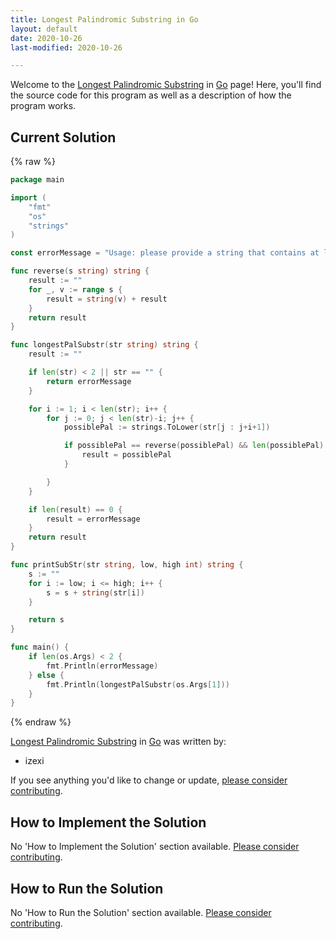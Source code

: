 ```yaml
---
title: Longest Palindromic Substring in Go
layout: default
date: 2020-10-26
last-modified: 2020-10-26

---
```


Welcome to the [Longest Palindromic Substring](https://sampleprograms.io/projects/longest-palindromic-substring) in [Go](https://sampleprograms.io/languages/go) page! Here, you'll find the source code for this program as well as a description of how the program works.

## Current Solution

{% raw %}

```go
package main

import (
    "fmt"
    "os"
    "strings"
)

const errorMessage = "Usage: please provide a string that contains at least one palindrome"

func reverse(s string) string {
    result := ""
    for _, v := range s {
        result = string(v) + result
    }
    return result
}

func longestPalSubstr(str string) string {
    result := ""

    if len(str) < 2 || str == "" {
        return errorMessage
    }

    for i := 1; i < len(str); i++ {
        for j := 0; j < len(str)-i; j++ {
            possiblePal := strings.ToLower(str[j : j+i+1])

            if possiblePal == reverse(possiblePal) && len(possiblePal) > len(result) {
                result = possiblePal
            }

        }
    }

    if len(result) == 0 {
        result = errorMessage
    }
    return result
}

func printSubStr(str string, low, high int) string {
    s := ""
    for i := low; i <= high; i++ {
        s = s + string(str[i])
    }

    return s
}

func main() {
    if len(os.Args) < 2 {
        fmt.Println(errorMessage)
    } else {
        fmt.Println(longestPalSubstr(os.Args[1]))
    }
}
```

{% endraw %}

[Longest Palindromic Substring](https://sampleprograms.io/projects/longest-palindromic-substring) in [Go](https://sampleprograms.io/languages/go) was written by:

- izexi

If you see anything you'd like to change or update, [please consider contributing](https://github.com/TheRenegadeCoder/sample-programs).

## How to Implement the Solution

No 'How to Implement the Solution' section available. [Please consider contributing](https://github.com/TheRenegadeCoder/sample-programs-website).

## How to Run the Solution

No 'How to Run the Solution' section available. [Please consider contributing](https://github.com/TheRenegadeCoder/sample-programs-website).